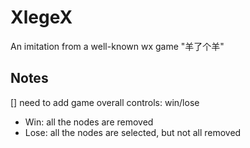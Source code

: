 # XlegeX
An imitation from a well-known wx game "羊了个羊"

## Notes
[] need to add game overall controls: win/lose
- Win: all the nodes are removed
- Lose: all the nodes are selected, but not all removed
